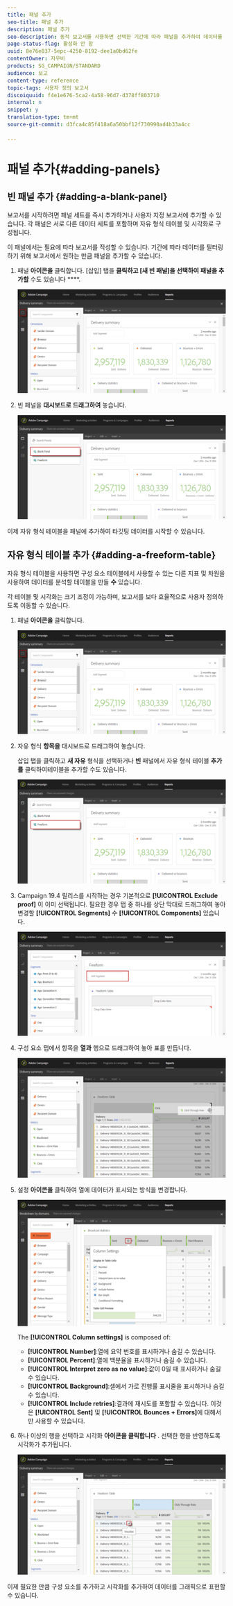 ```yaml
---
title: 패널 추가
seo-title: 패널 추가
description: 패널 추가
seo-description: 동적 보고서를 사용하면 선택한 기간에 따라 패널을 추가하여 데이터를 보다 효과적으로 필터링할 수 있습니다.
page-status-flag: 활성화 안 함
uuid: 8e76e837-5epc-4250-8192-dee1a0bd62fe
contentOwner: 자우비
products: SG_CAMPAIGN/STANDARD
audience: 보고
content-type: reference
topic-tags: 사용자 정의 보고서
discoiquuid: f4e1e676-5ca2-4a58-96d7-d378ff803710
internal: n
snippet: y
translation-type: tm+mt
source-git-commit: d3fca4c85f418a6a50bbf12f730990ad4b33a4cc

---
```



# 패널 추가{#adding-panels}

## 빈 패널 추가 {#adding-a-blank-panel}

보고서를 시작하려면 패널 세트를 즉시 추가하거나 사용자 지정 보고서에 추가할 수 있습니다. 각 패널은 서로 다른 데이터 세트를 포함하며 자유 형식 테이블 및 시각화로 구성됩니다.

이 패널에서는 필요에 따라 보고서를 작성할 수 있습니다. 기간에 따라 데이터를 필터링하기 위해 보고서에서 원하는 만큼 패널을 추가할 수 있습니다.

1. 패널 **아이콘을** 클릭합니다. [삽입] 탭을 **클릭하고 [새 빈 패널]을 선택하여 패널을 추가할** 수도 있습니다 ****.

   ![](assets/dynamic_report_panel_1.png)

1. 빈 패널을 **대시보드로 드래그하여** 놓습니다.

   ![](assets/dynamic_report_panel.png)

이제 자유 형식 테이블을 패널에 추가하여 타깃팅 데이터를 시작할 수 있습니다.

## 자유 형식 테이블 추가 {#adding-a-freeform-table}

자유 형식 테이블을 사용하면 구성 요소 테이블에서 사용할 수 있는 다른 지표 및 차원을 사용하여 데이터를 분석할 테이블을 만들 **수** 있습니다.

각 테이블 및 시각화는 크기 조정이 가능하며, 보고서를 보다 효율적으로 사용자 정의하도록 이동할 수 있습니다.

1. 패널 **아이콘을** 클릭합니다.

   ![](assets/dynamic_report_panel_1.png)

1. 자유 형식 **항목을** 대시보드로 드래그하여 놓습니다.

   삽입 탭을 클릭하고 **새 자유** 형식을 선택하거나 **빈** 패널에서 자유 형식 테이블 **추가를** 클릭하여테이블을 추가할 수도 있습니다.

   ![](assets/dynamic_report_panel_2.png)

1. Campaign 19.4 릴리스를 시작하는 경우 기본적으로 **[!UICONTROL Exclude proof]** 이 이미 선택됩니다. 필요한 경우 탭 중 하나를 상단 막대로 드래그하여 놓아 변경할 **[!UICONTROL Segments]** 수 **[!UICONTROL Components]** 있습니다.

   ![](assets/dynamic_report_panel_3.png)

1. 구성 요소 탭에서 항목을 **열과** 행으로 드래그하여 놓아 표를 만듭니다.

   ![](assets/dynamic_report_freeform_3.png)

1. 설정 **아이콘을** 클릭하여 열에 데이터가 표시되는 방식을 변경합니다.

   ![](assets/dynamic_report_freeform_4.png)

   The **[!UICONTROL Column settings]** is composed of:

   * **[!UICONTROL Number]**:열에 요약 번호를 표시하거나 숨길 수 있습니다.
   * **[!UICONTROL Percent]**:열에 백분율을 표시하거나 숨길 수 있습니다.
   * **[!UICONTROL Interpret zero as no value]**:값이 0일 때 표시하거나 숨길 수 있습니다.
   * **[!UICONTROL Background]**:셀에서 가로 진행률 표시줄을 표시하거나 숨길 수 있습니다.
   * **[!UICONTROL Include retries]**:결과에 재시도를 포함할 수 있습니다. 이것은 **[!UICONTROL Sent]** 및 **[!UICONTROL Bounces + Errors]**&#x200B;에 대해서만 사용할 수 있습니다.

1. 하나 이상의 행을 선택하고 시각화 **아이콘을 클릭합니다** . 선택한 행을 반영하도록 시각화가 추가됩니다.

   ![](assets/dynamic_report_freeform_5.png)

이제 필요한 만큼 구성 요소를 추가하고 시각화를 추가하여 데이터를 그래픽으로 표현할 수 있습니다.

